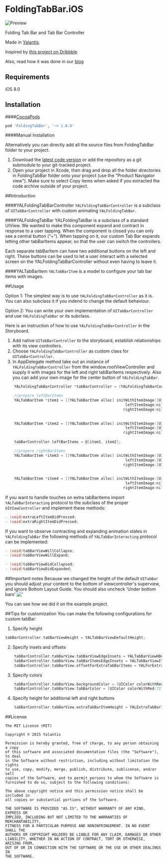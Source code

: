 # FoldingTabBar.iOS
![Preview](https://d13yacurqjgara.cloudfront.net/users/495792/screenshots/2003376/tab_bar_animation_fin-02.gif)

Folding Tab Bar and Tab Bar Controller

Made in [Yalantis](http://yalantis.com/).

Inspired by [this project on Dribbble](https://dribbble.com/shots/2003376-Tab-Bar-Animation)

Also, read how it was done in our [blog](http://yalantis.com/blog/how_we_created_tab_bar_animation_for_ios/)

## Requirements
iOS 8.0

## Installation

####[CocoaPods](http://cocoapods.org)
```ruby
pod 'FoldingTabBar', '~> 1.0.0'
```

####Manual Installation

Alternatively you can directly add all the source files from FoldingTabBar folder to your project.

1. Download the [latest code version](https://github.com/Yalantis/FoldingTabBar.iOS/archive/master.zip) or add the repository as a git submodule to your git-tracked project. 
2. Open your project in Xcode, then drag and drop all the folder directories in FoldingTabBar folder onto your project (use the "Product Navigator view"). Make sure to select Copy items when asked if you extracted the code archive outside of your project. 


##Introduction

####YALFoldingTabBarController
`YALFoldingTabBarController` is a subclass of `UITabBarController` with custom animating `YALFoldingTabBar`. 

####YALFoldingTabBar
YALFoldingTabBar is a subclass of a standard UIView. We wanted to make this component expand and contract in response to a user tapping. When the component is closed you can only see a central button (“+”). When tapping on it, our custom Tab Bar expands letting other tabBarItems appear, so that the user can switch the controllers.

Each separate tabBarItem can have two additional buttons on the left and right. These buttons can be used to let a user interact with a selected screen on the YALFoldingTabBarController without even having to leave it. 

####YALTabBarItem
`YALTabBarItem` is a model to configure your tab bar items with images. 


##Usage

Option 1: The simplest way is to use `YALFoldingTabBarController` as it is. You can also subclass it if you indend to change the default behaviour.

Option 2: You can write your own implementation of `UITabBarController `and use `YALFoldingTabBar` or its subclass.

Here is an instruction of how to use `YALFoldingTabBarController` in the Storyboard.

1. Add native `UITabBarController` to the storyboard, establish relationships with its view controllers.
2.  Choose `YALFoldingTabBarController` as custom class for `UITabBarController`.
3.  In AppDelegate method take out an instance of `YALFoldingTabBarController` from the window.rootViewController and supply it with images for the left and right tabBarItems respectively. Also you can add your own image for the center button of `YALFoldingTabBar`.

```objective-c
    YALFoldingTabBarController *tabBarController = (YALFoldingTabBarController *) self.window.rootViewController;

    //prepare leftBarItems
    YALTabBarItem *item1 = [[YALTabBarItem alloc] initWithItemImage:[UIImage imageNamed:@"nearby_icon"]
                                                      leftItemImage:nil
                                                     rightItemImage:nil];
    
    
    YALTabBarItem *item2 = [[YALTabBarItem alloc] initWithItemImage:[UIImage imageNamed:@"profile_icon"]
                                                      leftItemImage:[UIImage imageNamed:@"edit_icon"]
                                                     rightItemImage:nil];
    
    tabBarController.leftBarItems = @[item1, item2];

    //prepare rightBarItems
    YALTabBarItem *item3 = [[YALTabBarItem alloc] initWithItemImage:[UIImage imageNamed:@"chats_icon"]
                                                      leftItemImage:[UIImage imageNamed:@"search_icon"]
                                                     rightItemImage:[UIImage imageNamed:@"new_chat_icon"]];
    
    
    YALTabBarItem *item4 = [[YALTabBarItem alloc] initWithItemImage:[UIImage imageNamed:@"settings_icon"]
                                                      leftItemImage:nil
                                                     rightItemImage:nil];

```

If you want to handle touches on extra tabBarItems import `YALTabBarInteracting` protocol to the subclass of the proper `UIVIewController` and implement these methods: 

```objective-c
- (void)extraLeftItemDidPressed;
- (void)extraRightItemDidPressed;
```
 If you want to observe contracting and expanding animation states in `YALFoldingTabBar` the following methods of `YALTabBarInteracting` protocol can be implemented:
```objective-c
- (void)tabBarViewWillCollapse;
- (void)tabBarViewWillExpand;

- (void)tabBarViewDidCollapsed;
- (void)tabBarViewDidExpanded;
```

##Important notes
Because we changed the height of the default `UITabBar` you should adjust your content to the bottom of  viewcontroller's superview, and ignore Bottom Layout Guide.  You should also uncheck 'Under bottom bars'  !['](http://i.stack.imgur.com/Owlcz.png)

You can see how we did it on the example project.

##Tips for customization
You can make the following configurations for custom tabBar:

1) Specify height 
```objective-c
tabBarController.tabBarViewHeight = YALTabBarViewDefaultHeight;
```  
2) Specify insets and offsets
```objective-c
    tabBarController.tabBarView.tabBarViewEdgeInsets = YALTabBarViewHDefaultEdgeInsets;
    tabBarController.tabBarView.tabBarItemsEdgeInsets = YALTabBarViewItemsDefaultEdgeInsets;
    tabBarController.tabBarView.offsetForExtraTabBarItems = YALForExtraTabBarItemsDefaultOffset;

```  
3) Specify colors
```objective-c
    tabBarController.tabBarView.backgroundColor = [UIColor colorWithRed:94.0/255.0 green:91.0/255.0 blue:149.0/255.0 alpha:1];
    tabBarController.tabBarView.tabBarColor = [UIColor colorWithRed:72.0/255.0 green:211.0/255.0 blue:178.0/255.0 alpha:1];
```  
4) Specify height for additional left and right buttons
```objective-c
    tabBarController.tabBarView.extraTabBarItemHeight = YALExtraTabBarItemsDefaultHeight;
```  

##License

    The MIT License (MIT)

    Copyright © 2015 Yalantis

    Permission is hereby granted, free of charge, to any person obtaining a copy
    of this software and associated documentation files (the "Software"), to deal
    in the Software without restriction, including without limitation the rights
    to use, copy, modify, merge, publish, distribute, sublicense, and/or sell
    copies of the Software, and to permit persons to whom the Software is
    furnished to do so, subject to the following conditions:

    The above copyright notice and this permission notice shall be included in
    all copies or substantial portions of the Software.

    THE SOFTWARE IS PROVIDED "AS IS", WITHOUT WARRANTY OF ANY KIND, EXPRESS OR
    IMPLIED, INCLUDING BUT NOT LIMITED TO THE WARRANTIES OF MERCHANTABILITY,
    FITNESS FOR A PARTICULAR PURPOSE AND NONINFRINGEMENT. IN NO EVENT SHALL THE
    AUTHORS OR COPYRIGHT HOLDERS BE LIABLE FOR ANY CLAIM, DAMAGES OR OTHER
    LIABILITY, WHETHER IN AN ACTION OF CONTRACT, TORT OR OTHERWISE, ARISING FROM,
    OUT OF OR IN CONNECTION WITH THE SOFTWARE OR THE USE OR OTHER DEALINGS IN
    THE SOFTWARE.









